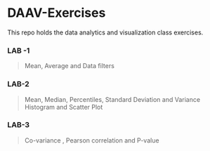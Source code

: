 # DAAV-Exercises
This repo holds the data analytics and visualization class exercises.
### LAB -1
> Mean, Average and Data filters

### LAB-2 
> Mean, Median, Percentiles, Standard Deviation and Variance
> Histogram and Scatter Plot


### LAB-3
> Co-variance , Pearson correlation and P-value
